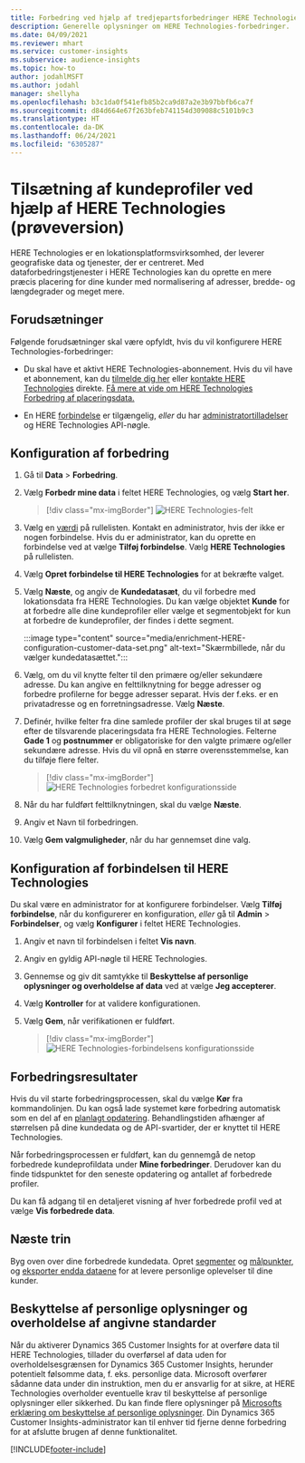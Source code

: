```yaml
---
title: Forbedring ved hjælp af tredjepartsforbedringer HERE Technologies
description: Generelle oplysninger om HERE Technologies-forbedringer.
ms.date: 04/09/2021
ms.reviewer: mhart
ms.service: customer-insights
ms.subservice: audience-insights
ms.topic: how-to
author: jodahlMSFT
ms.author: jodahl
manager: shellyha
ms.openlocfilehash: b3c1da0f541efb85b2ca9d87a2e3b97bbfb6ca7f
ms.sourcegitcommit: d84d664e67f263bfeb741154d309088c5101b9c3
ms.translationtype: HT
ms.contentlocale: da-DK
ms.lasthandoff: 06/24/2021
ms.locfileid: "6305287"
---
```

# <a name="enrichment-of-customer-profiles-with-here-technologies-preview"></a>Tilsætning af kundeprofiler ved hjælp af HERE Technologies (prøveversion)

HERE Technologies er en lokationsplatformsvirksomhed, der leverer geografiske data og tjenester, der er centreret. Med dataforbedringstjenester i HERE Technologies kan du oprette en mere præcis placering for dine kunder med normalisering af adresser, bredde- og længdegrader og meget mere.

## <a name="prerequisites"></a>Forudsætninger

Følgende forudsætninger skal være opfyldt, hvis du vil konfigurere HERE Technologies-forbedringer:

- Du skal have et aktivt HERE Technologies-abonnement. Hvis du vil have et abonnement, kan du [tilmelde dig her](https://developer.here.com/sign-up?utm_medium=referral&utm_source=Microsoft-Dynamics-CI&create=Freemium-Basic) eller [kontakte HERE Technologies](https://developer.here.com/help?utm_medium=referral&utm_source=Microsoft-Dynamics-CI#how-can-we-help-you) direkte. [Få mere at vide om HERE Technologies Forbedring af placeringsdata.](https://developer.here.com/location-enrichment?cid=Dev-MicrosoftDynamics-DB-0-Dev-&utm_source=MicrosoftDynamics&utm_medium=referral&utm_campaign=Online_Dev_ReferralMicrosoft)

- En HERE [forbindelse](connections.md) er tilgængelig, *eller* du har [administratortilladelser](permissions.md#administrator) og HERE Technologies API-nøgle.

## <a name="configure-the-enrichment"></a>Konfiguration af forbedring

1. Gå til **Data** > **Forbedring**. 

1. Vælg **Forbedr mine data** i feltet HERE Technologies, og vælg **Start her**.

   > [!div class="mx-imgBorder"]
   > ![HERE Technologies-felt](media/HERE-tile.png "HERE Technologies-felt")

1. Vælg en [værdi](connections.md) på rullelisten. Kontakt en administrator, hvis der ikke er nogen forbindelse. Hvis du er administrator, kan du oprette en forbindelse ved at vælge **Tilføj forbindelse**. Vælg **HERE Technologies** på rullelisten. 

1. Vælg **Opret forbindelse til HERE Technologies** for at bekræfte valget.

1.  Vælg **Næste**, og angiv de **Kundedatasæt**, du vil forbedre med lokationsdata fra HERE Technologies. Du kan vælge objektet **Kunde** for at forbedre alle dine kundeprofiler eller vælge et segmentobjekt for kun at forbedre de kundeprofiler, der findes i dette segment.

    :::image type="content" source="media/enrichment-HERE-configuration-customer-data-set.png" alt-text="Skærmbillede, når du vælger kundedatasættet.":::

1. Vælg, om du vil knytte felter til den primære og/eller sekundære adresse. Du kan angive en felttilknytning for begge adresser og forbedre profilerne for begge adresser separat. Hvis der f.eks. er en privatadresse og en forretningsadresse. Vælg **Næste**.

1. Definér, hvilke felter fra dine samlede profiler der skal bruges til at søge efter de tilsvarende placeringsdata fra HERE Technologies. Felterne **Gade 1** og **postnummer** er obligatoriske for den valgte primære og/eller sekundære adresse. Hvis du vil opnå en større overensstemmelse, kan du tilføje flere felter.

   > [!div class="mx-imgBorder"]
   > ![HERE Technologies forbedret konfigurationsside](media/enrichment-HERE-configuration.png "HERE Technologies forbedret konfigurationsside")

1. Når du har fuldført felttilknytningen, skal du vælge **Næste**.

1. Angiv et Navn til forbedringen. 

1. Vælg **Gem valgmuligheder**, når du har gennemset dine valg.

## <a name="configure-the-connection-for-here-technologies"></a>Konfiguration af forbindelsen til HERE Technologies 

Du skal være en administrator for at konfigurere forbindelser. Vælg **Tilføj forbindelse**, når du konfigurerer en konfiguration, *eller* gå til **Admin** > **Forbindelser**, og vælg **Konfigurer** i feltet HERE Technologies.

1. Angiv et navn til forbindelsen i feltet **Vis navn**.

1. Angiv en gyldig API-nøgle til HERE Technologies.

1. Gennemse og giv dit samtykke til **Beskyttelse af personlige oplysninger og overholdelse af data** ved at vælge **Jeg accepterer**.

1. Vælg **Kontroller** for at validere konfigurationen.

1. Vælg **Gem**, når verifikationen er fuldført.

   > [!div class="mx-imgBorder"]
   > ![HERE Technologies-forbindelsens konfigurationsside](media/enrichment-HERE-connection.png "HERE Technologies-forbindelsens konfigurationsside")

## <a name="enrichment-results"></a>Forbedringsresultater

Hvis du vil starte forbedringsprocessen, skal du vælge **Kør** fra kommandolinjen. Du kan også lade systemet køre forbedring automatisk som en del af en [planlagt opdatering](system.md#schedule-tab). Behandlingstiden afhænger af størrelsen på dine kundedata og de API-svartider, der er knyttet til HERE Technologies.

Når forbedringsprocessen er fuldført, kan du gennemgå de netop forbedrede kundeprofildata under **Mine forbedringer**. Derudover kan du finde tidspunktet for den seneste opdatering og antallet af forbedrede profiler.

Du kan få adgang til en detaljeret visning af hver forbedrede profil ved at vælge **Vis forbedrede data**.

## <a name="next-steps"></a>Næste trin

Byg oven over dine forbedrede kundedata. Opret [segmenter](segments.md) og [målpunkter](measures.md), og [eksporter endda dataene](export-destinations.md) for at levere personlige oplevelser til dine kunder.

## <a name="data-privacy-and-compliance"></a>Beskyttelse af personlige oplysninger og overholdelse af angivne standarder

Når du aktiverer Dynamics 365 Customer Insights for at overføre data til HERE Technologies, tillader du overførsel af data uden for overholdelsesgrænsen for Dynamics 365 Customer Insights, herunder potentielt følsomme data, f. eks. personlige data. Microsoft overfører sådanne data under din instruktion, men du er ansvarlig for at sikre, at HERE Technologies overholder eventuelle krav til beskyttelse af personlige oplysninger eller sikkerhed. Du kan finde flere oplysninger på [Microsofts erklæring om beskyttelse af personlige oplysninger](https://go.microsoft.com/fwlink/?linkid=396732).
Din Dynamics 365 Customer Insights-administrator kan til enhver tid fjerne denne forbedring for at afslutte brugen af denne funktionalitet.


[!INCLUDE[footer-include](../includes/footer-banner.md)]
